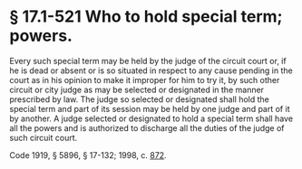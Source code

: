 # § 17.1-521 Who to hold special term; powers.

<p>Every such special term may be held by the judge of the circuit court or, if he is dead or absent or is so situated in respect to any cause pending in the court as in his opinion to make it improper for him to try it, by such other circuit or city judge as may be selected or designated in the manner prescribed by law. The judge so selected or designated shall hold the special term and part of its session may be held by one judge and part of it by another. A judge selected or designated to hold a special term shall have all the powers and is authorized to discharge all the duties of the judge of such circuit court.</p><p>Code 1919, § 5896, § 17-132; 1998, c. <a href='http://lis.virginia.gov/cgi-bin/legp604.exe?981+ful+CHAP0872'>872</a>.</p>
